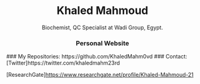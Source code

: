 <h1 align="center">Khaled Mahmoud</h1>
<p align="center">Biochemist, QC Specialist at Wadi Group, Egypt.</p>
<h3 align="center">Personal Website</h3>
### My Repositories:
https://github.com/KhaledMahm0vd
### Contact:
[Twitter]https://twitter.com/khaledmahm23rd

[ResearchGate]https://www.researchgate.net/profile/Khaled-Mahmoud-21
